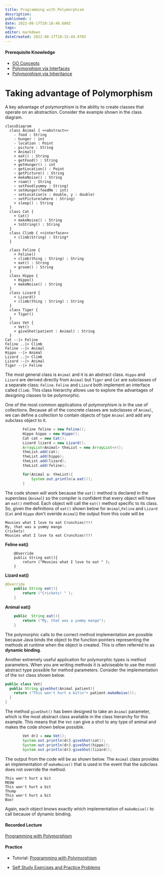```yaml
---
title: Programming with Polymorphism
description: 
published: 1
date: 2022-08-17T20:10:48.680Z
tags: 
editor: markdown
dateCreated: 2022-08-17T18:15:44.970Z
---
```


#### Prerequisite Knowledge
- [OO Concepts](/ooConcepts)
- [Polymorphism via Interfaces](/ooDesign/interfaces)
- [Polymorphism via Inheritance](/ooDesign/inheritance)
# Taking advantage of Polymorphism

A key advantage of polymorphism is the ability to create classes that operate on an abstraction. Consider the example shown in the class diagram.

```mermaid
classDiagram
  class Animal { <<abstract>>
    - food : String
    - hunger : int
    - location : Point
    - picture : String
    + Animal()
    + eat() : String
    ~ getFood() : String
    + getHunger() : int
    ~ getLocation() : Point
    ~ getPicture() : String
    + makeNoise() : String
    + roam() : String
    ~ setFood(yummy : String)
    + setHunger(feedMe : int)
    ~ setLocation(x : double, y : double)
    ~ setPicture(where : String)
    + sleep() : String
  }
  class Cat {
    + Cat()
    + makeNoise() : String
    + toString() : String
  }
  class Climb { <<interface>>
    + climb(String) : String* 
  }

  class Feline {
    + Feline()
    + climb(thing : String) : String
    + eat() : String
    + groom() : String
  }
  class Hippo {
    + Hippo()
    + makeNoise() : String
  }
  class Lizard {
    + Lizard()
    + climb(thing : String) : String
  }
  class Tiger {
    + Tiger()
  }
  class Vet {
    + Vet()
    + giveShot(patient : Animal) : String
  }
Cat --|> Feline
Feline ..|> Climb
Feline --|> Animal
Hippo --|> Animal
Lizard ..|> Climb
Lizard --|> Animal
Tiger --|> Feline
```

The most general class is `Animal` and it is an abstract class.   `Hippo` and `Lizard` are derived directly from `Animal` but `Tiger` and `Cat` are subclasses of a separate  class: `Feline`. `Feline` and `Lizard` both implement an interface called `Climb`. This class hierarchy allows use to explore the advantages of designing classes to be polymorphic.


One of the most common applications of polymorphism is in the use of collections. Because all of the concrete classes are subclasses of `Animal`, we can define a collection to contain objects of type `Animal` and add any subclass object to it.  

```java
        Feline feline = new Feline();
        Hippo hippo = new Hippo();
        Cat cat = new Cat();
        Lizard lizard = new Lizard();
        ArrayList<Animal> theList = new ArrayList<>();
        theList.add(cat);
        theList.add(hippo);
        theList.add(lizard);
        theList.add(feline);

        for(Animal a: theList){
            System.out.println(a.eat());
        }
```
The code shown will work because the `eat()` method is declared in the superclass (`Animal`) so the compiler is confident that every object will have an `eat()` method. Each object will call the `eat()` method specific to its class.   
So, given the definitions of `eat()` shown below for `Animal`,`Feline` and `Lizard` (`Cat` and `Hippo` don't overide `Animal`) the output from this code will be 
```
Mousies what I love to eat Crunchies!!!!
My, that was a yummy mango
Crickets! 
Mousies what I love to eat Crunchies!!!!
```
**Feline eat()**
```
    @Override
    public String eat(){
        return ("Mousies what I love to eat " );
    }
```
**Lizard eat()**
```java
@Override
    public String eat(){
        return ("Crickets! " );
    }
```
**Animal eat()**
```java
    public  String eat(){
        return ("My, that was a yummy mango");
    }
```

The polymorphic calls to the correct method implementation are possible because Java binds the object to the function pointers representing the methods at runtime when the object is created. This is often referred to as **dynamic binding**.

Another extremely useful application for polymorphic types is method parameters. When you are writing methods it is adviseable to use the most abstract type possible for method parameters.  Consider the implementation of the `Vet` class shown below.

```java
public class Vet{ 
  public String giveShot(Animal patient){
    return ("This won't hurt a bit\n"+ patient.makeNoise());
  }
}
```
The method `giveShot()` has been designed to take an `Animal` parameter, which is the most abstract class available in the class hierarchy for this example.   This means that the `Vet` can give a shot to any type of animal and makes the code shown below possible.

```java
        Vet drJ = new Vet();
        System.out.println(drJ.giveShot(cat));
        System.out.println(drJ.giveShot(hippo));
        System.out.println(drJ.giveShot(lizard));
```
The output from the code will be as shown below. The `Animal` class provides an implementation of `makeNoise()` that is used in the event that the subclass does not override the method.
```
This won't hurt a bit
MEOW
This won't hurt a bit
Thump
This won't hurt a bit
Boo!
```
Again, each object knows exactly which implementation of `makeNoise()` to call because of dynamic binding.

#### Recorded Lecture
[Programming with Polymorphism](http://localhost:8000/lectures/ooDesign/Polymorphism/)

#### Practice 
 - Tutorial: [Programming with Polymorphism](http://localhost:8888/lab/tree/tutorials/ooDesign/usingPolymorphism.ipynb) 

- [Self Study Exercises and Practice Problems](/practiceActivities/ooDesign/usingPolymorphism) 